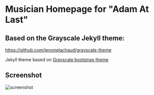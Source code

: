 Musician Homepage for "Adam At Last"
=========================

## Based on the Grayscale Jekyll theme:
https://github.com/jeromelachaud/grayscale-theme

Jekyll theme based on [Grayscale bootstrap theme ](http://ironsummitmedia.github.io/startbootstrap-grayscale/)

## Screenshot
![screenshot](https://raw.githubusercontent.com/jeromelachaud/grayscale-theme/master/screenshot.png)

